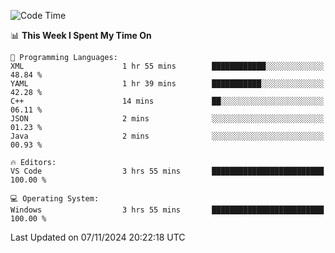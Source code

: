 
<!--START_SECTION:waka-->
![Code Time](http://img.shields.io/badge/Code%20Time-729%20hrs%2022%20mins-blue)

📊 **This Week I Spent My Time On** 

```text
💬 Programming Languages: 
XML                      1 hr 55 mins        ████████████░░░░░░░░░░░░░   48.84 % 
YAML                     1 hr 39 mins        ███████████░░░░░░░░░░░░░░   42.28 % 
C++                      14 mins             ██░░░░░░░░░░░░░░░░░░░░░░░   06.11 % 
JSON                     2 mins              ░░░░░░░░░░░░░░░░░░░░░░░░░   01.23 % 
Java                     2 mins              ░░░░░░░░░░░░░░░░░░░░░░░░░   00.93 % 

🔥 Editors: 
VS Code                  3 hrs 55 mins       █████████████████████████   100.00 % 

💻 Operating System: 
Windows                  3 hrs 55 mins       █████████████████████████   100.00 % 
```


 Last Updated on 07/11/2024 20:22:18 UTC
<!--END_SECTION:waka-->
